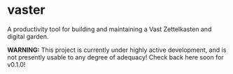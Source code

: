 # vaster
A productivity tool for building and maintaining a Vast Zettelkasten and digital garden.

**WARNING:** This project is currently under highly active development, and is not presently usable to any degree of adequacy! Check back here soon for v0.1.0!
